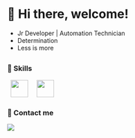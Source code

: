 # 👋 Hi there, welcome!

- Jr Developer | Automation Technician
- Determination
- Less is more

##

### 🚀 Skills

&nbsp;&nbsp;<img width='40' height='40' src="https://cdn.jsdelivr.net/gh/devicons/devicon@latest/icons/python/python-original.svg"/>&nbsp;&nbsp;
&nbsp;&nbsp;<img width='40' height='40' src="https://cdn.jsdelivr.net/gh/devicons/devicon@latest/icons/cplusplus/cplusplus-plain.svg"/>&nbsp;&nbsp;
          
### 📱 Contact me

<div>
  <a 
     href="https://www.linkedin.com/in/gabriel-moura-9bb610310/" 
     target="_blank">
    <img src="https://img.shields.io/badge/-LinkedIn-%230077B5?style=for-the-badge&logo=linkedin&logoColor=white" target="_blank">
  </a> 
  <a
